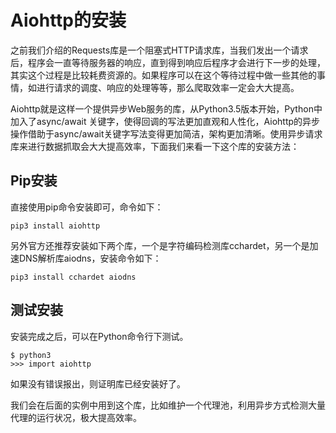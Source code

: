 # Aiohttp的安装

之前我们介绍的Requests库是一个阻塞式HTTP请求库，当我们发出一个请求后，程序会一直等待服务器的响应，直到得到响应后程序才会进行下一步的处理，其实这个过程是比较耗费资源的。如果程序可以在这个等待过程中做一些其他的事情，如进行请求的调度、响应的处理等等，那么爬取效率一定会大大提高。

Aiohttp就是这样一个提供异步Web服务的库，从Python3.5版本开始，Python中加入了async/await 关键字，使得回调的写法更加直观和人性化，Aiohttp的异步操作借助于async/await关键字写法变得更加简洁，架构更加清晰。使用异步请求库来进行数据抓取会大大提高效率，下面我们来看一下这个库的安装方法：

## Pip安装

直接使用pip命令安装即可，命令如下：

```
pip3 install aiohttp
```

另外官方还推荐安装如下两个库，一个是字符编码检测库cchardet，另一个是加速DNS解析库aiodns，安装命令如下：

```
pip3 install cchardet aiodns
```

## 测试安装

安装完成之后，可以在Python命令行下测试。

```
$ python3
>>> import aiohttp
```

如果没有错误报出，则证明库已经安装好了。

我们会在后面的实例中用到这个库，比如维护一个代理池，利用异步方式检测大量代理的运行状况，极大提高效率。

